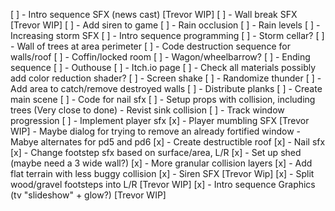 
[ ] - Intro sequence SFX (news cast) [Trevor WIP]
[ ] - Wall break SFX [Trevor WIP]
[ ] - Add siren to game
[ ] - Rain occlusion
[ ] - Rain levels
[ ] - Increasing storm SFX
[ ] - Intro sequence programming
[ ] - Storm cellar?
[ ] - Wall of trees at area perimeter
[ ] - Code destruction sequence for walls/roof
[ ] - Coffin/locked room
[ ] - Wagon/wheelbarrow?
[ ] - Ending sequence
[ ] - Outhouse
[ ] - Itch.io page
[ ] - Check all materials possibly add color reduction shader?
[ ] - Screen shake
[ ] - Randomize thunder
[ ] - Add area to catch/remove destroyed walls
[ ] - Distribute planks
[ ] - Create main scene
[ ] - Code for nail sfx
[ ] - Setup props with collision, including trees (Very close to done)
	- Revist sink collision
[ ] - Track window progression
[ ] - Implement player sfx
[x] - Player mumbling SFX [Trevor WIP]
	- Maybe dialog for trying to remove an already fortified window
	- Mabye alternates for pd5 and pd6
[x] - Create destructible roof
[x] - Nail sfx
[x] - Change footstep sfx based on surface/area, L/R
[x] - Set up shed (maybe need a 3 wide wall?)
[x] - More granular collision layers
[x] - Add flat terrain with less buggy collision
[x] - Siren SFX [Trevor Wip]
[x] - Split wood/gravel footsteps into L/R [Trevor WIP]
[x] - Intro sequence Graphics (tv "slideshow" + glow?) [Trevor WIP]